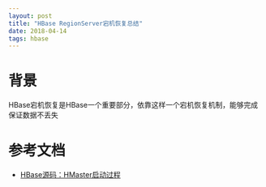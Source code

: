```yaml
---
layout: post
title: "HBase RegionServer宕机恢复总结"
date: 2018-04-14
tags: hbase
---
```


# 背景
HBase宕机恢复是HBase一个重要部分，依靠这样一个宕机恢复机制，能够完成保证数据不丢失

# 参考文档
* [HBase源码：HMaster启动过程](https://yq.aliyun.com/articles/25837)

